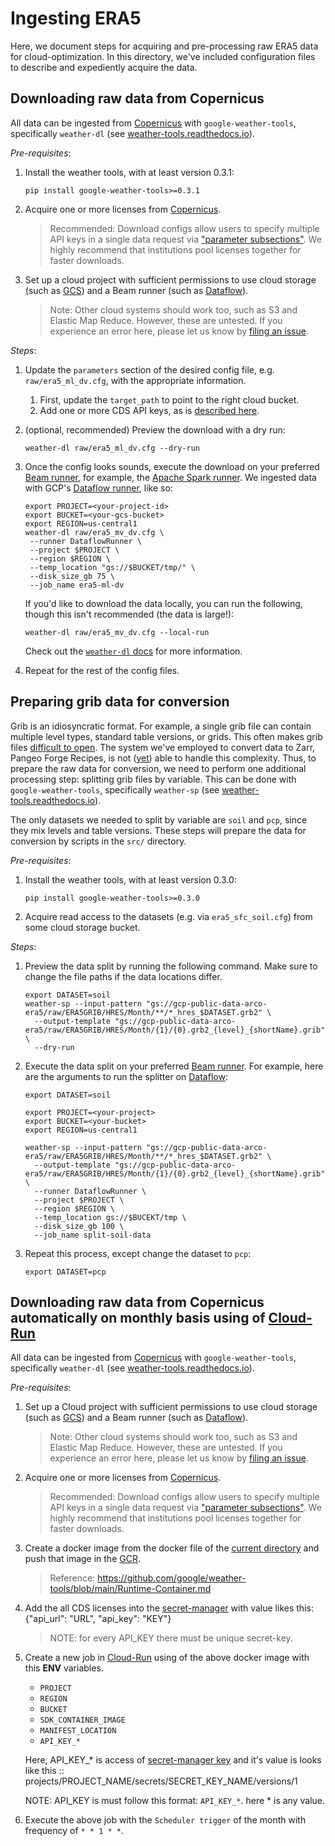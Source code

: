 # Ingesting ERA5

Here, we document steps for acquiring and pre-processing raw ERA5 data for cloud-optimization. In this directory, we've
included configuration files to describe and expediently acquire the data.

## Downloading raw data from Copernicus

All data can be ingested from [Copernicus](https://cds.climate.copernicus.eu/#!/home) with `google-weather-tools`,
specifically `weather-dl` (see [weather-tools.readthedocs.io](https://weather-tools.readthedocs.io/)).

_Pre-requisites_:

1. Install the weather tools, with at least version 0.3.1:
   ```shell
   pip install google-weather-tools>=0.3.1
   ```
2. Acquire one or more licenses from [Copernicus](https://cds.climate.copernicus.eu/user/register?destination=/api-how-to).
   > Recommended: Download configs allow users to specify multiple API keys in a single data request via
   > ["parameter subsections"](https://weather-tools.readthedocs.io/en/latest/Configuration.html#subsections). We
   > highly recommend that institutions pool licenses together for faster downloads.

3. Set up a cloud project with sufficient permissions to use cloud storage (such as
   [GCS](https://cloud.google.com/storage)) and a Beam runner (such as [Dataflow](https://cloud.google.com/dataflow)).
   > Note: Other cloud systems should work too, such as S3 and Elastic Map Reduce. However, these are untested. If you
   > experience an error here, please let us know by [filing an issue](https://github.com/google/weather-tools/issues).

_Steps_:

1. Update the `parameters` section of the desired config file, e.g. `raw/era5_ml_dv.cfg`, with the appropriate
   information.
    1. First, update the `target_path` to point to the right cloud bucket.
    2. Add one or more CDS API keys, as
       is [described here](https://weather-tools.readthedocs.io/en/latest/Configuration.html#copernicus-cds).
2. (optional, recommended) Preview the download with a dry run:
   ```shell
   weather-dl raw/era5_ml_dv.cfg --dry-run 
   ```
3. Once the config looks sounds, execute the download on your
   preferred [Beam runner](https://beam.apache.org/documentation/runners/capability-matrix/), for example,
   the [Apache Spark runner](https://beam.apache.org/documentation/runners/spark/). We ingested data with
   GCP's [Dataflow runner](https://beam.apache.org/documentation/runners/dataflow/), like so:
   ```shell
   export PROJECT=<your-project-id>
   export BUCKET=<your-gcs-bucket>
   export REGION=us-central1
   weather-dl raw/era5_mv_dv.cfg \
    --runner DataflowRunner \
    --project $PROJECT \
    --region $REGION \
    --temp_location "gs://$BUCKET/tmp/" \
    --disk_size_gb 75 \
    --job_name era5-ml-dv
   ```

   If you'd like to download the data locally, you can run the following, though this isn't recommended (the data is
   large!):
   ```shell
   weather-dl raw/era5_mv_dv.cfg --local-run
   ```

   Check out the [`weather-dl` docs](https://weather-tools.readthedocs.io/en/latest/weather_dl/README.html) for more
   information.
4. Repeat for the rest of the config files.

## Preparing grib data for conversion

Grib is an idiosyncratic format. For example, a single grib file can contain multiple level types, standard table
versions, or grids. This often makes grib
files [difficult to open](https://github.com/ecmwf/cfgrib#filter-heterogeneous-grib-files). The system we've employed to
convert data to Zarr, Pangeo Forge Recipes, is
not ([yet](https://github.com/pangeo-forge/pangeo-forge-recipes/issues/244)) able to handle this complexity. Thus, to
prepare the raw data for conversion, we need to perform one additional processing step: splitting grib files by
variable. This can be done with `google-weather-tools`, specifically `weather-sp` (see
[weather-tools.readthedocs.io](https://weather-tools.readthedocs.io/)).

The only datasets we needed to split by variable are `soil` and `pcp`, since they mix levels and table versions. These
steps will prepare the data for conversion by scripts in the `src/` directory.

_Pre-requisites_:

1. Install the weather tools, with at least version 0.3.0:
   ```shell
   pip install google-weather-tools>=0.3.0
   ```
2. Acquire read access to the datasets (e.g. via `era5_sfc_soil.cfg`) from some cloud storage bucket.

_Steps_:

1. Preview the data split by running the following command. Make sure to change the file paths if the data locations
   differ.
   ```shell
   export DATASET=soil
   weather-sp --input-pattern "gs://gcp-public-data-arco-era5/raw/ERA5GRIB/HRES/Month/**/*_hres_$DATASET.grb2" \
     --output-template "gs://gcp-public-data-arco-era5/raw/ERA5GRIB/HRES/Month/{1}/{0}.grb2_{level}_{shortName}.grib" \
     --dry-run
   ```
2. Execute the data split on your
   preferred [Beam runner](https://beam.apache.org/documentation/runners/capability-matrix/). For example, here are the
   arguments to run the splitter on [Dataflow](https://beam.apache.org/documentation/runners/dataflow/):
   ```shell
   export DATASET=soil
   
   export PROJECT=<your-project>
   export BUCKET=<your-bucket>
   export REGION=us-central1

   weather-sp --input-pattern "gs://gcp-public-data-arco-era5/raw/ERA5GRIB/HRES/Month/**/*_hres_$DATASET.grb2" \
     --output-template "gs://gcp-public-data-arco-era5/raw/ERA5GRIB/HRES/Month/{1}/{0}.grb2_{level}_{shortName}.grib" \
     --runner DataflowRunner \
     --project $PROJECT \
     --region $REGION \
     --temp_location gs://$BUCEKT/tmp \
     --disk_size_gb 100 \
     --job_name split-soil-data
   ```
3. Repeat this process, except change the dataset to `pcp`:
   ```
   export DATASET=pcp
   ```

## Downloading raw data from Copernicus automatically on monthly basis using of [Cloud-Run](https://cloud.google.com/run) 

All data can be ingested from [Copernicus](https://cds.climate.copernicus.eu/#!/home) with `google-weather-tools`,
specifically `weather-dl` (see [weather-tools.readthedocs.io](https://weather-tools.readthedocs.io/)).

_Pre-requisites_:

1. Set up a Cloud project with sufficient permissions to use cloud storage (such as
   [GCS](https://cloud.google.com/storage)) and a Beam runner (such as [Dataflow](https://cloud.google.com/dataflow)).
   > Note: Other cloud systems should work too, such as S3 and Elastic Map Reduce. However, these are untested. If you
   > experience an error here, please let us know by [filing an issue](https://github.com/google/weather-tools/issues).

2. Acquire one or more licenses from [Copernicus](https://cds.climate.copernicus.eu/user/register?destination=/api-how-to).
   > Recommended: Download configs allow users to specify multiple API keys in a single data request via
   > ["parameter subsections"](https://weather-tools.readthedocs.io/en/latest/Configuration.html#subsections). We
   > highly recommend that institutions pool licenses together for faster downloads.

3. Create a docker image from the docker file of the [current directory](https://github.com/google-research/arco-era5/tree/main/raw) and push that image in the [GCR](https://cloud.google.com/artifact-registry).
   > Reference: https://github.com/google/weather-tools/blob/main/Runtime-Container.md

4. Add the all CDS licenses into the [secret-manager](https://cloud.google.com/secret-manager) with value likes this: {"api_url": "URL", "api_key": "KEY"}
   > NOTE: for every API_KEY there must be unique secret-key.

5. Create a new job in [Cloud-Run](https://cloud.google.com/run) using of the above docker image with this **ENV** variables.
   * `PROJECT` 
   * `REGION`
   * `BUCKET`
   * `SDK_CONTAINER_IMAGE`
   * `MANIFEST_LOCATION`
   * `API_KEY_*`

   Here, API_KEY_* is access of [secret-manager key](https://cloud.google.com/secret-manager) and it's value is looks like this :: projects/PROJECT_NAME/secrets/SECRET_KEY_NAME/versions/1

   NOTE: API_KEY is must follow this format: `API_KEY_*`. here * is any value.

6. Execute the above job with the `Scheduler trigger` of the month with frequency of `* * 1 * *`.
